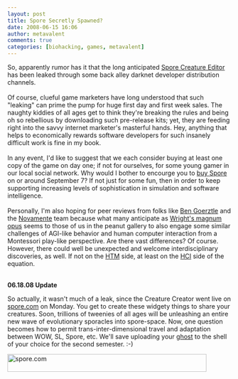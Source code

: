 ```yaml
---
layout: post
title: Spore Secretly Spawned?
date: 2008-06-15 16:06
author: metavalent
comments: true
categories: [biohacking, games, metavalent]
---
```

So, apparently rumor has it that the long anticipated <a href="https://www.squidoo.com/What-is-Spore">Spore Creature Editor</a> has been leaked through some back alley darknet developer distribution channels.<br /><br />Of course, clueful game marketers have long understood that such "leaking" can prime the pump for huge first day and first week sales. The naughty kiddies of all ages get to think they're breaking the rules and being oh so rebellious by downloading such pre-release kits; yet, they are feeding right into the savvy internet marketer's masterful hands. Hey, anything that helps to economically rewards software developers for such insanely difficult work is fine in my book.<br /><br />In any event, I'd like to suggest that we each consider buying at least one copy of the game on day one; if not for ourselves, for some young gamer in our local social network. Why would I bother to encourge you to <a href="https://www.gamespot.com/pc/strategy/spore/checkprices.html">buy Spore</a> on or around September 7? If not just for some fun, then in order to keep supporting increasing levels of sophistication in simulation and software intelligence.<br /><br />Personally, I'm also hoping for peer reviews from folks like <a href="https://www.goertzel.org/">Ben Goerztle</a> and the <a href="https://www.novamente.net/">Novamente</a> team because what many anticipate as <a href="https://www.ted.com/index.php/talks/view/id/146">Wright's magnum opus</a> seems to those of us in the peanut gallery to also engage some similar challenges of AGI-like behavior and human computer interaction from a Montessori play-like perspective. Are there vast differences? Of course. However, there could well be unexpected and welcome interdisciplinary discoveries, as well. If not on the <a href="https://wikidashboard.parc.com/wiki/Hierarchical_Temporal_Memory">HTM</a> side, at least on the <a href="https://wikidashboard.parc.com/wiki/Human-computer_interaction">HCI</a> side of the equation.<br /><br />

<strong>06.18.08 Update</strong>

So actually, it wasn't much of a leak, since the Creature Creator went live on <a href="https://spore.com/">spore.com</a> on Monday. You get to create these widgety things to share your creatures. Soon, trillions of tweenies of all ages will be unleashing an entire new wave of evolutionary sporacles into spore-space. Now, one question becomes how to permit trans-inter-dimensional travel and adaptation between WOW, SL, Spore, etc. We'll save uploading your <a href="https://en.wikipedia.org/wiki/Ghost_in_the_Shell">ghost</a> to the shell of your choice for the second semester. :-)

<div style="width:448px;background:transparent url('https://www.spore.com/static/war/images/content/widget/widget_back_complete.jpg') no-repeat top left;"><div><a href="https://www.spore.com"><img src="https://www.spore.com/css/blank.gif" loading="lazy" width="448" border="0" height="40" alt="spore.com" /></a></div></div>

